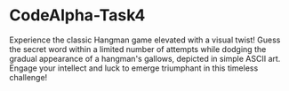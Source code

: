 # CodeAlpha-Task4
Experience the classic Hangman game elevated with a visual twist! Guess the secret word within a limited number of attempts while dodging the gradual appearance of a hangman's gallows, depicted in simple ASCII art. Engage your intellect and luck to emerge triumphant in this timeless challenge!
